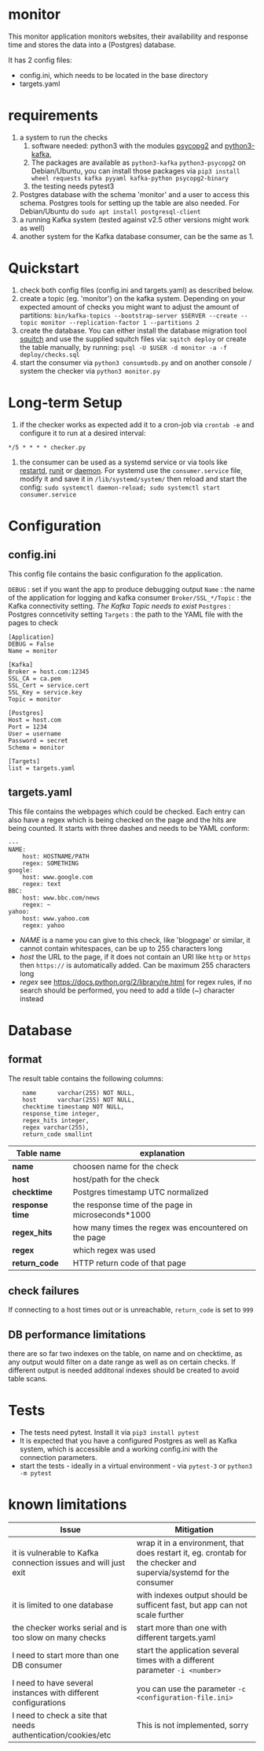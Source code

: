 # monitor

This monitor application monitors websites, their availability and response time and stores the data into a (Postgres) database.

It has 2 config files:
* config.ini, which needs to be located in the base directory
* targets.yaml

# requirements

1. a system to run the checks
    1. software needed: python3 with the modules [psycopg2](https://pypi.org/project/psycopg2/) and [python3-kafka](https://kafka-python.readthedocs.io), 
    1. The packages are available as `python3-kafka` `python3-psycopg2` on Debian/Ubuntu, you can install those packages via
    `pip3 install wheel requests kafka pyyaml kafka-python psycopg2-binary`
    1. the testing needs pytest3
1. Postgres database with the schema 'monitor' and a user to access this schema. Postgres tools for setting up the table are also needed. For Debian/Ubuntu do `sudo apt install postgresql-client`
1. a running Kafka system (tested against v2.5 other versions might work as well)
1. another system for the Kafka database consumer, can be the same as 1.

# Quickstart

1. check both config files (config.ini and targets.yaml) as described below.
1. create a topic (eg. 'monitor') on the kafka system. Depending on your expected amount of checks you might want to adjust the amount of partitions:
`bin/kafka-topics --bootstrap-server $SERVER --create --topic monitor --replication-factor 1 --partitions 2`
1. create the database. You can either install the database migration tool [squitch](sqitch.org/) and use the supplied squitch files via: `sqitch deploy` or create the table manually, by running:
`psql -U $USER -d monitor -a -f deploy/checks.sql`
1. start the consumer via `python3 consumtodb.py` and on another console / system the checker via `python3 monitor.py`

# Long-term Setup
1. if the checker works as expected add it to a cron-job via `crontab -e` and configure it to run at a desired interval:
```
*/5 * * * * checker.py
```
1. the consumer can be used as a systemd service or via tools like [restartd](https://packages.debian.org/unstable/utils/restartd),  [runit](http://smarden.org/runit/) or [daemon](http://www.libslack.org/daemon/).
For systemd use the `consumer.service` file, modify it and save it in `/lib/systemd/system/` then reload and start the config: `sudo systemctl daemon-reload; sudo systemctl start consumer.service`


# Configuration

## config.ini

This config file contains the basic configuration fo the application.

`DEBUG` : set if you want the app to produce debugging output
`Name` : the name of the application for logging and kafka consumer
`Broker/SSL_*/Topic` : the Kafka connectivity setting. *The Kafka Topic needs to exist*
`Postgres` : Postgres conncetivity setting
`Targets` : the path to the YAML file with the pages to check

```
[Application]
DEBUG = False
Name = monitor

[Kafka]
Broker = host.com:12345
SSL_CA = ca.pem
SSL_Cert = service.cert
SSL_Key = service.key
Topic = monitor

[Postgres]
Host = host.com
Port = 1234
User = username
Password = secret
Schema = monitor

[Targets]
list = targets.yaml
```

## targets.yaml

This file contains the webpages which could be checked. Each entry can also have a regex which is being checked on the page and the hits are being counted. It starts with three dashes and needs to be YAML conform:

```
---
NAME:
    host: HOSTNAME/PATH
    regex: SOMETHING
google:
    host: www.google.com
    regex: text
BBC:
    host: www.bbc.com/news
    regex: ~
yahoo:
    host: www.yahoo.com
    regex: yahoo
```
- *NAME* is a name you can give to this check, like 'blogpage' or similar, it cannot contain whitespaces, can be up to 255 characters long
- *host* the URL to the page, if it does not contain an URI like `http` or `https` then `https://` is automatically added. Can be maximum 255 characters long
- *regex* see https://docs.python.org/2/library/re.html for regex rules, if no search should be performed, you need to add a tilde (~) character instead

# Database
## format

The result table contains the following columns:
```
    name      varchar(255) NOT NULL,
    host      varchar(255) NOT NULL,
    checktime timestamp NOT NULL,
    response_time integer,
    regex_hits integer,
    regex varchar(255),
    return_code smallint
```

Table name | explanation
-----------|------------
**name** | choosen name for the check
**host** | host/path for the check
**checktime** | Postgres timestamp UTC normalized
**response time** | the response time of the page in microseconds*1000
**regex_hits** | how many times the regex was encountered on the page
**regex** | which regex was used
**return_code** | HTTP return code of that page

## check failures
If connecting to a host times out or is unreachable, `return_code` is set to `999`

## DB performance limitations
there are so far two indexes on the table, on name and on checktime, as any output would filter on a date range as well as on certain checks. If different output is needed additonal indexes should be created to avoid table scans.

# Tests
* The tests need pytest. Install it via `pip3 install pytest`
* It is expected that you have a configured Postgres as well as Kafka system, which is accessible and a working config.ini with the connection parameters.
* start the tests - ideally in a virtual environment - via `pytest-3` or `python3 -m pytest`

# known limitations

 Issue | Mitigation
-------|-----------
it is vulnerable to Kafka connection issues and will just exit|wrap it in a environment, that does restart it, eg. crontab for the checker and supervia/systemd for the consumer
it is limited to one database|with indexes output should be sufficent fast, but app can not scale further
the checker works serial and is too slow on many checks|start more than one with different targets.yaml
I need to start more than one DB consumer| start the application several times with a different parameter `-i <number>`
I need to have several instances with different configurations| you can use the parameter `-c <configuration-file.ini>`
I need to check a site that needs authentication/cookies/etc| This is not implemented, sorry